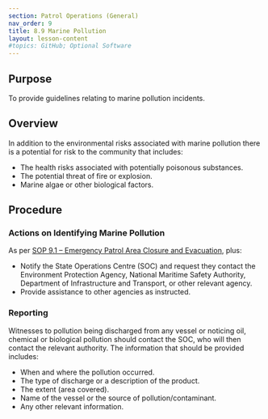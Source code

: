 ```yaml
---
section: Patrol Operations (General)
nav_order: 9
title: 8.9 Marine Pollution
layout: lesson-content
#topics: GitHub; Optional Software
---
```


## Purpose

To provide guidelines relating to marine pollution incidents.

## Overview

In addition to the environmental risks associated with marine pollution there is a potential for risk to the community that includes:

- The health risks associated with potentially poisonous substances.
- The potential threat of fire or explosion.
- Marine algae or other biological factors.

## Procedure

### Actions on Identifying Marine Pollution

As per [SOP 9.1 – Emergency Patrol Area Closure and Evacuation](#_9.1_Emergency_Patrol), plus:

- Notify the State Operations Centre (SOC) and request they contact the Environment Protection Agency, National Maritime Safety Authority, Department of Infrastructure and Transport, or other relevant agency.
- Provide assistance to other agencies as instructed.

### Reporting

Witnesses to pollution being discharged from any vessel or noticing oil, chemical or biological pollution should contact the SOC, who will then contact the relevant authority. The information that should be provided includes:

- When and where the pollution occurred.
- The type of discharge or a description of the product.
- The extent (area covered).
- Name of the vessel or the source of pollution/contaminant.
- Any other relevant information.